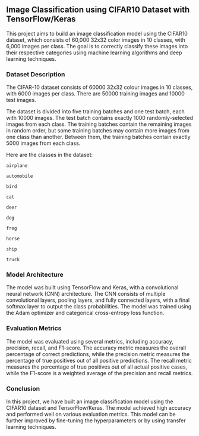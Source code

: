 ## Image Classification using CIFAR10 Dataset with TensorFlow/Keras
This project aims to build an image classification model using the CIFAR10 dataset, which consists of 60,000 32x32 color images in 10 classes, with 6,000 images per class. The goal is to correctly classify these images into their respective categories using machine learning algorithms and deep learning techniques.

### Dataset Description
The CIFAR-10 dataset consists of 60000 32x32 colour images in 10 classes, with 6000 images per class. There are 50000 training images and 10000 test images.

The dataset is divided into five training batches and one test batch, each with 10000 images. The test batch contains exactly 1000 randomly-selected images from each class. The training batches contain the remaining images in random order, but some training batches may contain more images from one class than another. Between them, the training batches contain exactly 5000 images from each class.

Here are the classes in the dataset:

`airplane`										

`automobile`										

`bird`										

`cat`										

`deer`										

`dog`										

`frog`										

`horse`										

`ship`									

`truck`										

### Model Architecture
The model was built using TensorFlow and Keras, with a convolutional neural network (CNN) architecture. The CNN consists of multiple convolutional layers, pooling layers, and fully connected layers, with a final softmax layer to output the class probabilities. The model was trained using the Adam optimizer and categorical cross-entropy loss function.

### Evaluation Metrics
The model was evaluated using several metrics, including accuracy, precision, recall, and F1-score. The accuracy metric measures the overall percentage of correct predictions, while the precision metric measures the percentage of true positives out of all positive predictions. The recall metric measures the percentage of true positives out of all actual positive cases, while the F1-score is a weighted average of the precision and recall metrics.

### Conclusion
In this project, we have built an image classification model using the CIFAR10 dataset and TensorFlow/Keras. The model achieved high accuracy and performed well on various evaluation metrics. This model can be further improved by fine-tuning the hyperparameters or by using transfer learning techniques.
